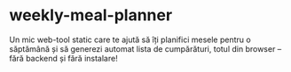 # weekly-meal-planner
Un mic web-tool static care te ajută să îți planifici mesele pentru o săptămână și să generezi automat lista de cumpărături, totul din browser – fără backend și fără instalare!
